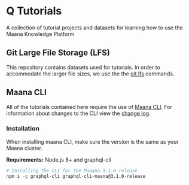 # Q Tutorials
A collection of tutorial projects and datasets for learning how to use the Maana Knowledge Platform

## Git Large File Storage (LFS)
This repository contains datasets used for tutorials.  In order to accommodate the larger file sizes, we use the the [git lfs](https://git-lfs.github.com/) commands.

## Maana CLI

All of the tutorials contained here require the use of [Maana CLI](https://www.npmjs.com/package/graphql-cli-maana). For information about changes to the CLI view the [change log](https://github.com/maana-io/Q-cli/blob/master/Changelog.md).

### Installation

When installing maana CLI, make sure the version is the same as your Maana cluster.

**Requirements:** Node.js 8+ and graphql-cli

```sh
# Installing the CLI for the Maaana 3.1.0 release
npm i -g graphql-cli graphql-cli-maana@3.1.0-release
```
